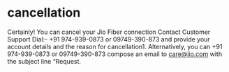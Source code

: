 # cancellation
Certainly! You can cancel your Jio Fiber connection Contact Customer Support Dial:- +91 974-939-0873 or 09749-390-873 and provide your account details and the reason for cancellation1. Alternatively, you can +91 974-939-0873 or 09749-390-873 compose an email to care@jio.com with the subject line “Request.
